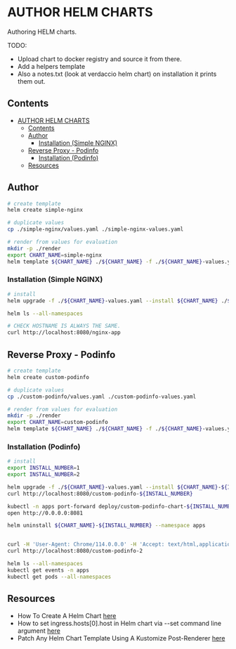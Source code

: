 # AUTHOR HELM CHARTS

Authoring HELM charts.  

TODO:

* Upload chart to docker registry and source it from there.  
* Add a helpers template
* Also a notes.txt (look at verdaccio helm chart) on installation it prints them out.

## Contents

- [AUTHOR HELM CHARTS](#author-helm-charts)
  - [Contents](#contents)
  - [Author](#author)
    - [Installation (Simple NGINX)](#installation-simple-nginx)
  - [Reverse Proxy - Podinfo](#reverse-proxy---podinfo)
    - [Installation (Podinfo)](#installation-podinfo)
  - [Resources](#resources)

## Author

```sh
# create template
helm create simple-nginx  

# duplicate values
cp ./simple-nginx/values.yaml ./simple-nginx-values.yaml

# render from values for evaluation
mkdir -p ./render
export CHART_NAME=simple-nginx
helm template ${CHART_NAME} ./${CHART_NAME} -f ./${CHART_NAME}-values.yaml --namespace apps > ./render/${CHART_NAME}-render.yaml
```

### Installation (Simple NGINX)

```sh
# install
helm upgrade -f ./${CHART_NAME}-values.yaml --install ${CHART_NAME} ./${CHART_NAME} --namespace apps --create-namespace

helm ls --all-namespaces

# CHECK HOSTNAME IS ALWAYS THE SAME.
curl http://localhost:8080/nginx-app
```

## Reverse Proxy - Podinfo

```sh
# create template
helm create custom-podinfo

# duplicate values
cp ./custom-podinfo/values.yaml ./custom-podinfo-values.yaml

# render from values for evaluation
mkdir -p ./render
export CHART_NAME=custom-podinfo
helm template ${CHART_NAME} ./${CHART_NAME} -f ./${CHART_NAME}-values.yaml --namespace apps > ./render/${CHART_NAME}-render.yaml
```

### Installation (Podinfo)

```sh
# install
export INSTALL_NUMBER=1
export INSTALL_NUMBER=2

helm upgrade -f ./${CHART_NAME}-values.yaml --install ${CHART_NAME}-${INSTALL_NUMBER} ./${CHART_NAME} --namespace apps --create-namespace --set "ingress.hosts[0].paths[0].path=/custom-podinfo-${INSTALL_NUMBER},serviceAccount.name=custom-podinfo-${INSTALL_NUMBER},nameOverride=custom-podinfo-app-${INSTALL_NUMBER},fullnameOverride=custom-podinfo-chart-${INSTALL_NUMBER}"
curl http://localhost:8080/custom-podinfo-${INSTALL_NUMBER}

kubectl -n apps port-forward deploy/custom-podinfo-chart-${INSTALL_NUMBER} 8081:9898
open http://0.0.0.0:8081

helm uninstall ${CHART_NAME}-${INSTALL_NUMBER} --namespace apps


curl -H 'User-Agent: Chrome/114.0.0.0' -H 'Accept: text/html,application/xhtml+xml,application/xml' http://localhost:8080/custom-podinfo-1
curl http://localhost:8080/custom-podinfo-2

helm ls --all-namespaces 
kubectl get events -n apps                    
kubectl get pods --all-namespaces 
```

## Resources

* How To Create A Helm Chart [here](https://phoenixnap.com/kb/create-helm-chart)  
* How to set ingress.hosts[0].host in Helm chart via --set command line argument [here](https://stackoverflow.com/questions/68272235/how-to-set-ingress-hosts0-host-in-helm-chart-via-set-command-line-argument)  
* Patch Any Helm Chart Template Using A Kustomize Post-Renderer [here](https://austindewey.com/2020/07/27/patch-any-helm-chart-template-using-a-kustomize-post-renderer/)  